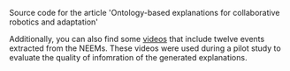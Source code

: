 Source code for the article 'Ontology-based explanations for collaborative robotics and adaptation'


Additionally, you can also find some [videos](https://drive.google.com/drive/folders/1EpnaTi-5Y-6qZe1ZD1lL0CcjapBkxTWz?usp=sharing) that include twelve events extracted from the NEEMs. These videos were used during a pilot study to evaluate the quality of infomration of the generated explanations. 
